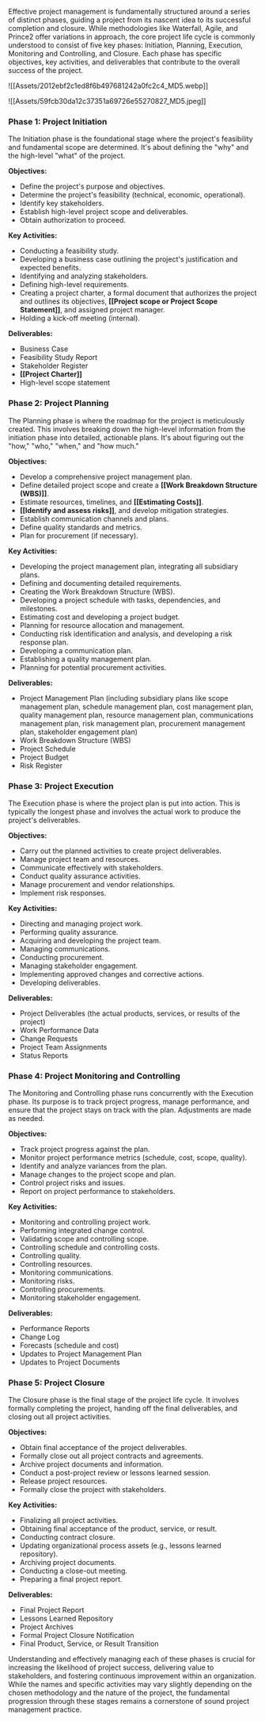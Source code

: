 
Effective project management is fundamentally structured around a series of distinct phases, guiding a project from its nascent idea to its successful completion and closure. While methodologies like Waterfall, Agile, and Prince2 offer variations in approach, the core project life cycle is commonly understood to consist of five key phases: Initiation, Planning, Execution, Monitoring and Controlling, and Closure. Each phase has specific objectives, key activities, and deliverables that contribute to the overall success of the project.

![[Assets/2012ebf2c1ed8f6b497681242a0fc2c4_MD5.webp]]

![[Assets/59fcb30da12c37351a69726e55270827_MD5.jpeg]]

### Phase 1: Project Initiation

The Initiation phase is the foundational stage where the project's feasibility and fundamental scope are determined. It's about defining the "why" and the high-level "what" of the project.

**Objectives:**

- Define the project's purpose and objectives.
- Determine the project's feasibility (technical, economic, operational).
- Identify key stakeholders.
- Establish high-level project scope and deliverables.
- Obtain authorization to proceed.

**Key Activities:**

- Conducting a feasibility study.
- Developing a business case outlining the project's justification and expected benefits.
- Identifying and analyzing stakeholders.
- Defining high-level requirements.
- Creating a project charter, a formal document that authorizes the project and outlines its objectives, **[[Project scope or Project Scope Statement]]**, and assigned project manager.
- Holding a kick-off meeting (internal).

**Deliverables:**

- Business Case
- Feasibility Study Report
- Stakeholder Register
- **[[Project Charter]]**
- High-level scope statement

### Phase 2: Project Planning

The Planning phase is where the roadmap for the project is meticulously created. This involves breaking down the high-level information from the initiation phase into detailed, actionable plans. It's about figuring out the "how," "who," "when," and "how much."

**Objectives:**

- Develop a comprehensive project management plan.
- Define detailed project scope and create a **[[Work Breakdown Structure (WBS)]]**.
- Estimate resources, timelines, and **[[Estimating Costs]]**.
- **[[Identify and assess risks]]**, and develop mitigation strategies.
- Establish communication channels and plans.
- Define quality standards and metrics.
- Plan for procurement (if necessary).

**Key Activities:**

- Developing the project management plan, integrating all subsidiary plans.
- Defining and documenting detailed requirements.
- Creating the Work Breakdown Structure (WBS).
- Developing a project schedule with tasks, dependencies, and milestones.
- Estimating cost and developing a project budget.
- Planning for resource allocation and management.
- Conducting risk identification and analysis, and developing a risk response plan.
- Developing a communication plan.
- Establishing a quality management plan.
- Planning for potential procurement activities.

**Deliverables:**

- Project Management Plan (including subsidiary plans like scope management plan, schedule management plan, cost management plan, quality management plan, resource management plan, communications management plan, risk management plan, procurement management plan, stakeholder engagement plan)
- Work Breakdown Structure (WBS)
- Project Schedule
- Project Budget
- Risk Register

### Phase 3: Project Execution

The Execution phase is where the project plan is put into action. This is typically the longest phase and involves the actual work to produce the project's deliverables.

**Objectives:**

- Carry out the planned activities to create project deliverables.
- Manage project team and resources.
- Communicate effectively with stakeholders.
- Conduct quality assurance activities.
- Manage procurement and vendor relationships.
- Implement risk responses.

**Key Activities:**

- Directing and managing project work.
- Performing quality assurance.
- Acquiring and developing the project team.
- Managing communications.
- Conducting procurement.
- Managing stakeholder engagement.
- Implementing approved changes and corrective actions.
- Developing deliverables.

**Deliverables:**

- Project Deliverables (the actual products, services, or results of the project)
- Work Performance Data
- Change Requests
- Project Team Assignments
- Status Reports

### Phase 4: Project Monitoring and Controlling

The Monitoring and Controlling phase runs concurrently with the Execution phase. Its purpose is to track project progress, manage performance, and ensure that the project stays on track with the plan. Adjustments are made as needed.

**Objectives:**

- Track project progress against the plan.
- Monitor project performance metrics (schedule, cost, scope, quality).
- Identify and analyze variances from the plan.
- Manage changes to the project scope and plan.
- Control project risks and issues.
- Report on project performance to stakeholders.

**Key Activities:**

- Monitoring and controlling project work.
- Performing integrated change control.
- Validating scope and controlling scope.
- Controlling schedule and controlling costs.
- Controlling quality.
- Controlling resources.
- Monitoring communications.
- Monitoring risks.
- Controlling procurements.
- Monitoring stakeholder engagement.

**Deliverables:**

- Performance Reports
- Change Log
- Forecasts (schedule and cost)
- Updates to Project Management Plan
- Updates to Project Documents

### Phase 5: Project Closure

The Closure phase is the final stage of the project life cycle. It involves formally completing the project, handing off the final deliverables, and closing out all project activities.

**Objectives:**

- Obtain final acceptance of the project deliverables.
- Formally close out all project contracts and agreements.
- Archive project documents and information.
- Conduct a post-project review or lessons learned session.
- Release project resources.
- Formally close the project with stakeholders.

**Key Activities:**

- Finalizing all project activities.
- Obtaining final acceptance of the product, service, or result.
- Conducting contract closure.
- Updating organizational process assets (e.g., lessons learned repository).
- Archiving project documents.
- Conducting a close-out meeting.
- Preparing a final project report.

**Deliverables:**

- Final Project Report
- Lessons Learned Repository
- Project Archives
- Formal Project Closure Notification
- Final Product, Service, or Result Transition

Understanding and effectively managing each of these phases is crucial for increasing the likelihood of project success, delivering value to stakeholders, and fostering continuous improvement within an organization. While the names and specific activities may vary slightly depending on the chosen methodology and the nature of the project, the fundamental progression through these stages remains a cornerstone of sound project management practice.